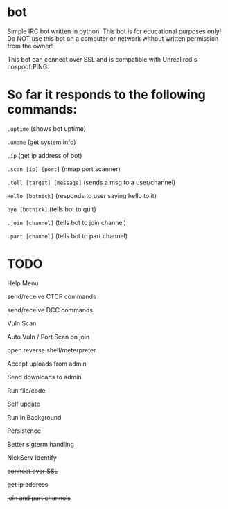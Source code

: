 # bot
Simple IRC bot written in python. This bot is for educational purposes only!
Do NOT use this bot on a computer or network without written permission from the owner!


This bot can connect over SSL and is compatible with Unrealircd's nospoof:PING.

# So far it responds to the following commands:

```.uptime``` (shows bot uptime)

```.uname``` (get system info)

```.ip``` (get ip address of bot)

```.scan [ip] [port]``` (nmap port scanner)

```.tell [target] [message]``` (sends a msg to a user/channel)

```Hello [botnick]``` (responds to user saying hello to it)

```bye [botnick]``` (tells bot to quit)

```.join [channel]``` (tells bot to join channel)

```.part [channel]``` (tells bot to part channel)



# TODO

Help Menu

send/receive CTCP commands

send/receive DCC commands

Vuln Scan

Auto Vuln / Port Scan on join

open reverse shell/meterpreter

Accept uploads from admin

Send downloads to admin

Run file/code

Self update

Run in Background

Persistence

Better sigterm handling

~~NickServ Identify~~

~~connect over SSL~~ 

~~get ip address~~ 

~~join and part channels~~

